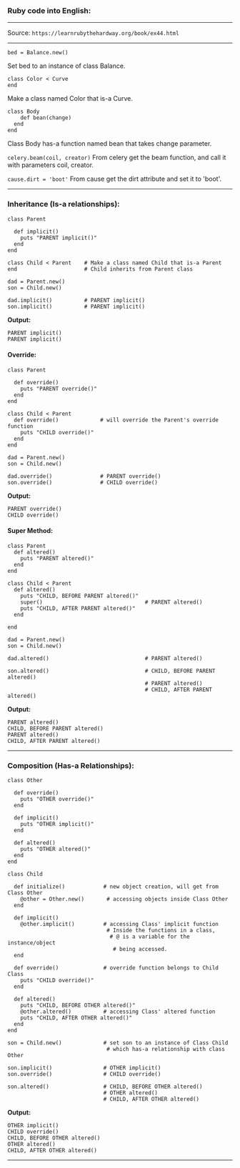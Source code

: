 ### Ruby code into English:
***
Source: ```https://learnrubythehardway.org/book/ex44.html```
***

```bed = Balance.new()``` 

Set bed to an instance of class Balance.

```
class Color < Curve
end
```
Make a class named Color that is-a Curve.

```
class Body
    def bean(change)
  end
end
```
Class Body has-a function named bean that takes change parameter.


```celery.beam(coil, creator)``` 
From celery get the beam function, and call it with parameters coil, creator.

```cause.dirt = 'boot'``` 
From cause get the dirt attribute and set it to 'boot'.

***

### Inheritance (Is-a relationships):

```
class Parent

  def implicit()
    puts "PARENT implicit()"
  end
end

class Child < Parent    # Make a class named Child that is-a Parent
end                     # Child inherits from Parent class

dad = Parent.new()
son = Child.new()

dad.implicit()          # PARENT implicit() 
son.implicit()          # PARENT implicit() 
```
**Output:**
```
PARENT implicit()
PARENT implicit()
```
#### Override:

```
class Parent

  def override()
    puts "PARENT override()"
  end
end

class Child < Parent
  def override()             # will override the Parent's override function
    puts "CHILD override()"
  end
end

dad = Parent.new()
son = Child.new()

dad.override()               # PARENT override() 
son.override()               # CHILD override() 
```

**Output:**

```
PARENT override()            
CHILD override()
```     

#### Super Method:

```
class Parent
  def altered()
    puts "PARENT altered()"
  end
end

class Child < Parent
  def altered()
    puts "CHILD, BEFORE PARENT altered()"
    super()                                # PARENT altered() 
    puts "CHILD, AFTER PARENT altered()"
  end

end

dad = Parent.new()
son = Child.new()

dad.altered()                              # PARENT altered()

son.altered()                              # CHILD, BEFORE PARENT altered()
                                           # PARENT altered()
                                           # CHILD, AFTER PARENT altered()
```
**Output:**
```
PARENT altered()
CHILD, BEFORE PARENT altered()
PARENT altered()
CHILD, AFTER PARENT altered()
```
***

### Composition (Has-a Relationships):

```
class Other

  def override()
    puts "OTHER override()"
  end

  def implicit()
    puts "OTHER implicit()"
  end

  def altered()
    puts "OTHER altered()"
  end
end

class Child

  def initialize()            # new object creation, will get from Class Other
    @other = Other.new()       # accessing objects inside Class Other
  end

  def implicit()
    @other.implicit()         # accessing Class' implicit function
                               # Inside the functions in a class, 
                                # @ is a variable for the instance/object 
                                 # being accessed.
  end

  def override()              # override function belongs to Child Class
    puts "CHILD override()"
  end

  def altered()
    puts "CHILD, BEFORE OTHER altered()"
    @other.altered()          # accessing Class' altered function
    puts "CHILD, AFTER OTHER altered()"  
  end
end

son = Child.new()             # set son to an instance of Class Child 
                               # which has-a relationship with class Other

son.implicit()                # OTHER implicit()
son.override()                # CHILD override()

son.altered()                 # CHILD, BEFORE OTHER altered()
                              # OTHER altered()
                              # CHILD, AFTER OTHER altered()

```

**Output:**
```
OTHER implicit()
CHILD override()
CHILD, BEFORE OTHER altered()
OTHER altered()
CHILD, AFTER OTHER altered()
```
***
